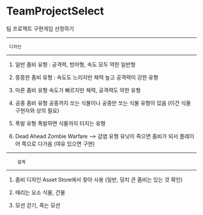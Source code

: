 # TeamProjectSelect
 팀 프로젝트 구현게임 선정하기

-----------------------
	 디자인
-----------------------
1. 일반 좀비 유형 : 
공격력, 방어형, 속도 모두 약한 일반형 

2. 뚱뚱한 좀비 유형 :
속도도 느리지만 체력 높고 공격력이 강한 유형

3. 마른 좀비 유형
속도가 빠르지만 체력, 공격력도 약한 유형

4. 공중 좀비 유형
공중까지 쏘는 식물이나 공중만 쏘는 식물 유형이 있음 (이건 식물 구현자와 상의 필요)

5. 폭발 유형 
폭발하면 식물까지 터지는 유형

6. Dead Ahead Zombie Warfare --> 감염 유형
유닛이 죽으면 좀비가 되서 플레이어 쪽으로 다가옴 (여유 있으면 구현)



------------------------
	    설계
------------------------

1. 좀비 디자인
Asset Store에서 찾아 사용 (일반, 덩치 큰 좀비는 있는 것 확인)

2. 때리는 요소
식물, 건물

3. 모션
걷기, 죽는 모션